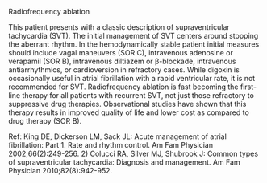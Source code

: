 Radiofrequency ablation

This patient presents with a classic description of supraventricular tachycardia (SVT). The initial management of SVT centers around stopping the aberrant rhythm. In the hemodynamically stable patient initial measures should include vagal maneuvers (SOR C), intravenous adenosine or verapamil (SOR B), intravenous diltiazem or β-blockade, intravenous antiarrhythmics, or cardioversion in refractory cases. While digoxin is occasionally useful in atrial fibrillation with a rapid ventricular rate, it is not recommended for SVT. Radiofrequency ablation is fast becoming the first-line therapy for all patients with recurrent SVT, not just those refractory to suppressive drug therapies. Observational studies have shown that this therapy results in improved quality of life and lower cost as compared to drug therapy (SOR B).

Ref:  King DE, Dickerson LM, Sack JL: Acute management of atrial fibrillation: Part 1. Rate and rhythm control. Am Fam
Physician 2002;66(2):249-256. 2) Colucci RA, Silver MJ, Shubrook J: Common types of supraventricular tachycardia:
Diagnosis and management. Am Fam Physician 2010;82(8):942-952.